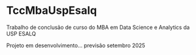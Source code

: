 # TccMbaUspEsalq
Trabalho de conclusão de curso do MBA em Data Science e Analytics da USP ESALQ

Projeto em desenvolvimento... previsão setembro 2025
